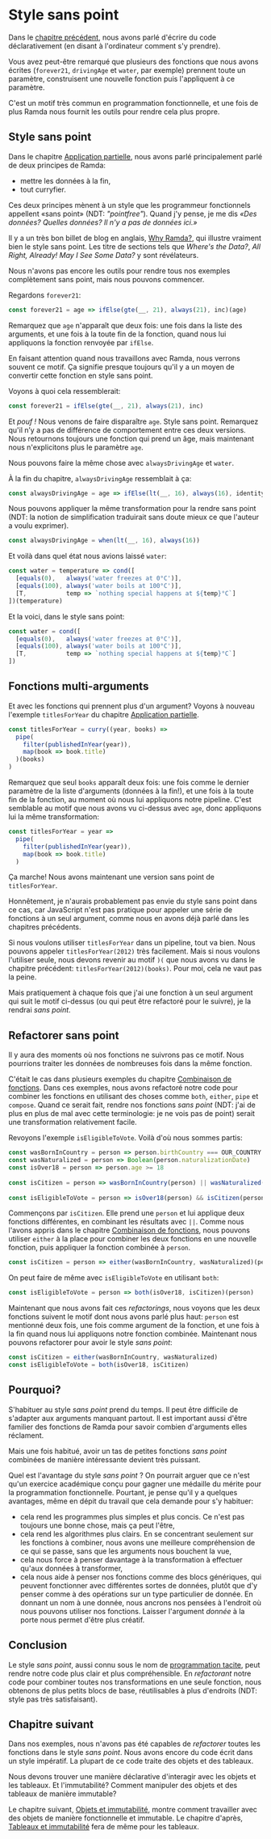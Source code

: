 # Style sans point

Dans le [chapitre précédent](programmation-declarative.md), nous avons parlé d'écrire du code déclarativement (en disant à l'ordinateur comment s'y prendre).

Vous avez peut-être remarqué que plusieurs des fonctions que nous avons écrites (`forever21`, `drivingAge` et `water`, par exemple) prennent toute un paramètre, construisent une nouvelle fonction puis l'appliquent à ce paramètre.

C'est un motif très commun en programmation fonctionnelle, et une fois de plus Ramda nous fournit les outils pour rendre cela plus propre.

## Style sans point

Dans le chapitre [Application partielle](application-partielle.md), nous avons parlé principalement parlé de deux principes de Ramda:

- mettre les données à la fin,
- tout curryfier.

Ces deux principes mènent à un style que les programmeur fonctionnels appellent «sans point» (NDT: _"pointfree"_). Quand j'y pense, je me dis _«Des données? Quelles données? Il n'y a pas de données ici.»_

Il y a un très bon billet de blog en anglais, [Why Ramda?](http://fr.umio.us/why-ramda/), qui illustre vraiment bien le style sans point. Les titre de sections tels que _Where's the Data?_, _All Right, Already! May I See Some Data?_ y sont révélateurs.

Nous n'avons pas encore les outils pour rendre tous nos exemples complètement sans point, mais nous pouvons commencer.

Regardons `forever21`:

```js
const forever21 = age => ifElse(gte(__, 21), always(21), inc)(age)
```

Remarquez que `age` n'apparaît que deux fois: une fois dans la liste des arguments, et une fois à la toute fin de la fonction, quand nous lui appliquons la fonction renvoyée par `ifElse`.

En faisant attention quand nous travaillons avec Ramda, nous verrons souvent ce motif. Ça signifie presque toujours qu'il y a un moyen de convertir cette fonction en style sans point.

Voyons à quoi cela ressemblerait:

```js
const forever21 = ifElse(gte(__, 21), always(21), inc)
```

Et _pouf !_ Nous venons de faire disparaître `age`. Style sans point. Remarquez qu'il n’y a pas de différence de comportement entre ces deux versions. Nous retournons toujours une fonction qui prend un âge, mais maintenant nous n'explicitons plus le paramètre `age`.

Nous pouvons faire la même chose avec `alwaysDrivingAge` et `water`.

À la fin du chapitre, `alwaysDrivingAge` ressemblait à ça:

```js
const alwaysDrivingAge = age => ifElse(lt(__, 16), always(16), identity)(age)
```

Nous pouvons appliquer la même transformation pour la rendre sans point (NDT: la notion de simplification traduirait sans doute mieux ce que l'auteur a voulu exprimer).

```js
const alwaysDrivingAge = when(lt(__, 16), always(16))
```

Et voilà dans quel état nous avions laissé `water`:

```js
const water = temperature => cond([
  [equals(0),   always('water freezes at 0°C')],
  [equals(100), always('water boils at 100°C')],
  [T,           temp => `nothing special happens at ${temp}°C`]
])(temperature)
```

Et la voici, dans le style sans point:

```js
const water = cond([
  [equals(0),   always('water freezes at 0°C')],
  [equals(100), always('water boils at 100°C')],
  [T,           temp => `nothing special happens at ${temp}°C`]
])
```

## Fonctions multi-arguments

Et avec les fonctions qui prennent plus d'un argument? Voyons à nouveau l'exemple `titlesForYear` du chapitre [Application partielle](application-partielle.md).

```js
const titlesForYear = curry((year, books) =>
  pipe(
    filter(publishedInYear(year)),
    map(book => book.title)
  )(books)
)
```

Remarquez que seul `books` apparaît deux fois: une fois comme le dernier paramètre de la liste d'arguments (données à la fin!), et une fois à la toute fin de la fonction, au moment où nous lui appliquons notre pipeline. C'est semblable au motif que nous avons vu ci-dessus avec `age`, donc appliquons lui la même transformation:

```js
const titlesForYear = year =>
  pipe(
    filter(publishedInYear(year)),
    map(book => book.title)
  )
```

Ça marche! Nous avons maintenant une version sans point de `titlesForYear`.

Honnêtement, je n'aurais probablement pas envie du style sans point dans ce cas, car JavaScript n'est pas pratique pour appeler une série de fonctions à un seul argument, comme nous en avons déjà parlé dans les chapitres précédents.

Si nous voulons utiliser `titlesForYear` dans un pipeline, tout va bien. Nous pouvons appeler `titlesForYear(2012)` très facilement. Mais si nous voulons l'utiliser seule, nous devons revenir au motif `)(` que nous avons vu dans le chapitre précédent: `titlesForYear(2012)(books)`. Pour moi, cela ne vaut pas la peine.

Mais pratiquement à chaque fois que j'ai une fonction à un seul argument qui suit le motif ci-dessus (ou qui peut être refactoré pour le suivre), je la rendrai _sans point_.


## Refactorer sans point

Il y aura des moments où nos fonctions ne suivrons pas ce motif. Nous pourrions traiter les données de nombreuses fois dans la même fonction.

C'était le cas dans plusieurs exemples du chapitre [Combinaison de fonctions](combinaison-de-fonctions.md). Dans ces exemples, nous avons refactoré notre code pour combiner les fonctions en utilisant des choses comme `both`, `either`, `pipe` et `compose`. Quand ce serait fait, rendre nos fonctions _sans point_ (NDT: j'ai de plus en plus de mal avec cette terminologie: je ne vois pas de point) serait une transformation relativement facile.

Revoyons l'exemple `isEligibleToVote`. Voilà d'où nous sommes partis:

```js
const wasBornInCountry = person => person.birthCountry === OUR_COUNTRY
const wasNaturalized = person => Boolean(person.naturalizationDate)
const isOver18 = person => person.age >= 18
 
const isCitizen = person => wasBornInCountry(person) || wasNaturalized(person)
 
const isEligibleToVote = person => isOver18(person) && isCitizen(person)
```

Commençons par `isCitizen`. Elle prend une `person` et lui applique deux fonctions différentes, en combinant les résultats avec `||`. Comme nous l'avons appris dans le chapitre [Combinaison de fonctions](combinaison-de-fonctions.md), nous pouvons utiliser `either` à la place pour combiner les deux fonctions en une nouvelle fonction, puis appliquer la fonction combinée à `person`.

```js
const isCitizen = person => either(wasBornInCountry, wasNaturalized)(person)
```

On peut faire de même avec `isEligibleToVote` en utilisant `both`:

```js
const isEligibleToVote = person => both(isOver18, isCitizen)(person)
```

Maintenant que nous avons fait ces _refactorings_, nous voyons que les deux fonctions suivent le motif dont nous avons parlé plus haut: `person` est mentionné deux fois, une fois comme argument de la fonction, et une fois à la fin quand nous lui appliquons notre fonction combinée. Maintenant nous pouvons refactorer pour avoir le style _sans point_:

```js
const isCitizen = either(wasBornInCountry, wasNaturalized)
const isEligibleToVote = both(isOver18, isCitizen)
```

## Pourquoi?

S'habituer au style _sans point_ prend du temps. Il peut être difficile de s'adapter aux arguments manquant partout. Il est important aussi d'être familier des fonctions de Ramda pour savoir combien d'arguments elles réclament.

Mais une fois habitué, avoir un tas de petites fonctions _sans point_ combinées de manière intéressante devient très puissant.

Quel est l'avantage du style _sans point_ ? On pourrait arguer que ce n'est qu'un exercice académique conçu pour gagner une médaille du mérite pour la programmation fonctionnelle. Pourtant, je pense qu'il y a quelques avantages, même en dépit du travail que cela demande pour s'y habituer:

- cela rend les programmes plus simples et plus concis. Ce n'est pas toujours une bonne chose, mais ça peut l'être,
- cela rend les algorithmes plus clairs. En se concentrant seulement sur les fonctions à combiner, nous avons une meilleure compréhension de ce qui se passe, sans que les arguments nous bouchent la vue,
- cela nous force à penser davantage à la transformation à effectuer qu'aux données à transformer,
- cela nous aide à penser nos fonctions comme des blocs génériques, qui peuvent fonctionner avec différentes sortes de données, plutôt que d'y penser comme à des opérations sur un type particulier de donnée. En donnant un nom à une donnée, nous ancrons nos pensées à l'endroit où nous pouvons utiliser nos fonctions. Laisser l'argument _donnée_ à la porte nous permet d'être plus créatif.

## Conclusion

Le style _sans point_, aussi connu sous le nom de [programmation tacite](https://en.wikipedia.org/wiki/Tacit_programming), peut rendre notre code plus clair et plus compréhensible. En _refactorant_ notre code pour combiner toutes nos transformations en une seule fonction, nous obtenons de plus petits blocs de base, réutilisables à plus d'endroits (NDT: style pas très satisfaisant).

## Chapitre suivant

Dans nos exemples, nous n'avons pas été capables de _refactorer_ toutes les fonctions dans le style _sans point_. Nous avons encore du code écrit dans un style impératif. La plupart de ce code traite des objets et des tableaux.

Nous devons trouver une manière déclarative d'interagir avec les objets et les tableaux. Et l'immutabilité? Comment manipuler des objets et des tableaux de manière immutable?

Le chapitre suivant, [Objets et immutabilité](objets-et-immutabilite.md), montre comment travailler avec des objets de manière fonctionnelle et immutable. Le chapitre d'après, [Tableaux et immutabilité](tableaux-et-immutabilite.md) fera de même pour les tableaux.
